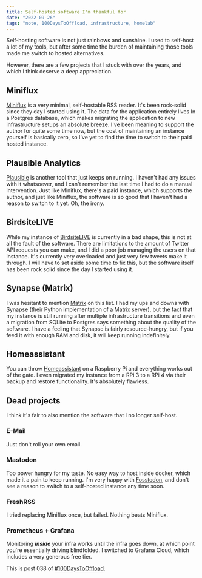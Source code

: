 ```yaml
---
title: Self-hosted software I'm thankful for
date: "2022-09-26"
tags: "note, 100DaysToOffload, infrastructure, homelab"
---
```


Self-hosting software is not just rainbows and sunshine. I used to self-host a lot of my tools, but after some time the burden of maintaining those tools made me switch to hosted alternatives.

However, there are a few projects that I stuck with over the years, and which I think deserve a deep appreciation.

## Miniflux

[Miniflux](https://miniflux.app/) is a very minimal, self-hostable RSS reader. It's been rock-solid since they day I started using it. The data for the application entirely lives In a Postgres database, which makes migrating the application to new infrastructure setups an absolute breeze. I've been meaning to support the author for quite some time now, but the cost of maintaining an instance yourself is basically zero, so I've yet to find the time to switch to their paid hosted instance.

## Plausible Analytics

[Plausible](https://plausible.io/) is another tool that just keeps on running. I haven't had any issues with it whatsoever, and I can't remember the last time I had to do a manual intervention. Just like Miniflux, there's a paid instance, which supports the author, and just like Miniflux, the software is so good that I haven't had a reason to switch to it yet. Oh, the irony.

## BirdsiteLIVE

While my instance of [BirdsiteLIVE](https://birdsite.slashdev.space/) is currently in a bad shape, this is not at all the fault of the software. There are limitations to the amount of Twitter API requests you can make, and I did a poor job managing the users on that instance. It's currently very overloaded and just very few tweets make it through. I will have to set aside some time to fix this, but the software itself has been rock solid since the day I started using it.

## Synapse (Matrix)

I was hesitant to mention [Matrix](https://matrix.org/) on this list. I had my ups and downs with Synapse (their Python implementation of a Matrix server), but the fact that my instance is still running after multiple infrastructure transitions and even a migration from SQLite to Postgres says something about the quality of the software. I have a feeling that Synapse is fairly resource-hungry, but if you feed it with enough RAM and disk, it will keep running indefinitely.

## Homeassistant

You can throw [Homeassistant](https://www.home-assistant.io/) on a Raspberry Pi and everything works out of the gate. I even migrated my instance from a RPi 3 to a RPi 4 via their backup and restore functionality. It's absolutely flawless.

## Dead projects

I think it's fair to also mention the software that I no longer self-host.

### E-Mail

Just don't roll your own email.

### Mastodon

Too power hungry for my taste. No easy way to host inside docker, which made it a pain to keep running. I'm very happy with [Fosstodon](https://fosstodon.org/), and don't see a reason to switch to a self-hosted instance any time soon.

### FreshRSS

I tried replacing Miniflux once, but failed. Nothing beats Miniflux.

### Prometheus + Grafana

Monitoring **_inside_** your infra works until the infra goes down, at which point you're essentially driving blindfolded. I switched to Grafana Cloud, which includes a very generous free tier.

This is post 038 of [#100DaysToOffload](https://100daystooffload.com/).

